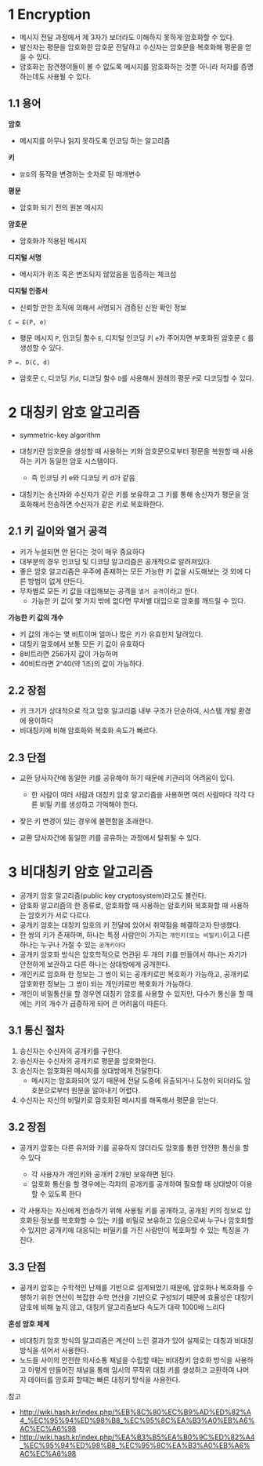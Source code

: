 # 1 Encryption

- 메시지 전달 과정에서 제 3자가 보더라도 이해하지 못하게 암호화할 수 있다.
- 발신자는 평문을 암호화한 암호문 전달하고 수신자는 암호문을 복호화해 평문을 얻을 수 있다.
- 암호화는 참견쟁이들이 볼 수 없도록 메시지를 암호화하는 것뿐 아니라 저자를 증명하는데도 사용될 수 있다.



## 1.1 용어

**암호**

- 메시지를 아무나 읽지 못하도록 인코딩 하는 알고리즘

**키**

- `암호`의 동작을 변경하는 숫자로 된 매개변수

**평문**

- 암호화 되기 전의 원본 메시지

**암호문**

- 암호화가 적용된 메시지

**디지털 서명**

- 메시지가 위조 혹은 변조되지 않았음을 입증하는 체크섬

**디지털 인증서**

- 신뢰할 만한 조직에 의해서 서명되거 검증된 신원 확인 정보



`C = E(P, e)`

- 평문 메시지 `P`, 인코딩 함수 `E`, 디지털 인코딩 키 `e`가 주어지면 부호화된 암호문 `C` 를 생성할 수 있다.

`P =. D(C, d)`

- 암호문 `C`, 디코딩 키`d`, 디코딩 함수 `D`를 사용해서 원래의 평문 `P`로 디코딩할 수 있다. 



# 2 대칭키 암호 알고리즘

- symmetric-key algorithm
- 대칭키란 암호문을 생성할 때 사용하는 키와 암호문으로부터 평문을 복원할 때 사용하는 키가 동일한 암호 시스템이다.
  - 즉 인코딩 키 e와 디코딩 키 d가 같음

- 대칭키는 송신자와 수신자가 같은 키를 보유하고 그 키를 통해 송신자가 평문을 암호화해서 전송하면 수신자가 같은 키로 복호화한다.



## 2.1 키 길이와 열거 공격

- 키가 누설되면 안 된다는 것이 매우 중요하다
- 대부분의 경우 인코딩 및 디코딩 알고리즘은 공개적으로 알려져있다.
- 좋은 암호 알고리즘은 우주에 존재하는 모든 가능한 키 값을 시도해보는 것 외에 다른 방법이 없게 만든다.
- 무차별로 모든 키 값을 대입해보는 공격을 `열거 공격`이라고 한다.
  - 가능한 키 값이 몇 가지 밖에 없다면 무차별 대입으로 암호를 깨드릴 수 있다.



**가능한 키 값의 개수**

- 키 값의 개수는 몇 비트이며 얼마나 많은 키가 유효한지 달려있다.
- 대칭키 암호에서 보통 모든 키 값이 유효하다
- 8비트라면 256가지 값이 가능하며
- 40비트라면 2^40(약 1조)의 값이 가능하다.



## 2.2 장점

- 키 크기가 상대적으로 작고 암호 알고리즘 내부 구조가 단순하여, 시스템 개발 환경에 용이하다
- 비대칭키에 비해 암호화와 복호화 속도가 빠르다.



## 2.3 단점

- 교환 당사자간에 동일한 키를 공유해야 하기 때문에 키관리의 어려움이 있다.
  - 한 사람이 여러 사람과 대칭키 암호 알고리즘을 사용하면 여러 사람마다 각각 다른 비밀 키를 생성하고 기억해야 한다.

- 잦은 키 변경이 있는 경우에 불편함을 초래한다.
- 교환 당사자간에 동일한 키를 공유하는 과정에서 탈취될 수 있다.



# 3 비대칭키 암호 알고리즘

- 공개키 암호 알고리즘(public key cryptosystem)라고도 불린다.
- 암호화 알고리즘의 한 종류로, 암호화할 때 사용하는 암호키와 복호화할 때 사용하는 암호키가 서로 다르다.
- 공개키 암호는 대칭키 암호의 키 전달에 있어서 취약점을 해결하고자 탄생했다.
- 한 쌍의 키가 존재하며, 하나는 특정 사람만이 가지는 `개인키(또는 비밀키)`이고 다른 하나는 누구나 가질 수 있는 `공개키이다`
- 공개키 암호화 방식은 암호학적으로 연관된 두 개의 키를 만들어서 하나는 자기가 안전하게 보관하고 다른 하나는 상대방에게 공개한다.
- 개인키로 암호화 한 정보는 그 쌍이 되는 공개키로만 복호화가 가능하고, 공개키로 암호화한 정보는 그 쌍이 되는 개인키로만 복호화가 가능하다. 
- 개인이 비밀통신을 할 경우엔 대칭키 암호를 사용할 수 있지만, 다수가 통신을 할 때에는 키의 개수가 급증하게 되어 큰 어려움이 따른다. 



## 3.1 통신 절차

1. 송신자는 수신자의 공개키를 구한다.
2. 송신자는 수신자의 공개키로 평문을 암호화한다.
3. 송신자는 암호화된 메시지를 상대방에게 전달한다. 
   * 메시지는 암호화되어 있기 때문에 전달 도중에 유출되거나 도청이 되더라도 암호문으로부터 원문을 알아내기 어렵다.
4. 수신자는 자신의 비밀키로 암호화된 메시지를 해독해서 평문을 얻는다.



## 3.2 장점

- 공개키 암호는 다른 유저와 키를 공유하지 않더라도 암호를 통한 안전한 통신을 할 수 있다
  - 각 사용자가 개인키와 공개키 2개만 보유하면 된다.
  - 암호화 통신을 할 경우에는 각자의 공개키를 공개하여 필요할 때 상대방이 이용할 수 있도록 한다

- 각 사용자는 자신에게 전송하기 위해 사용될 키를 공개하고, 공개된 키의 정보로 암호화된 정보를 복호화할 수 있는 키를 비밀로 보유하고 있음으로써 누구나 암호화할 수 있지만 공개키에 대응되는 비밀키를 가진 사람만이 복호화할 수 있는 특징을 가진다.



## 3.3 단점

- 공개키 암호는 수학적인 난제를 기반으로 설계되었기 때문에, 암호화나 복호화를 수행하기 위한 연산이 복잡한 수학 연산을 기반으로 구성되기 때문에 효율성은 대칭키 암호에 비해 높지 않고, 대칭키 알고리즘보다 속도가 대략 1000배 느리다



**혼성 암호 체계**

- 비대칭키 암호 방식의 알고리즘은 계산이 느린 결과가 있어 실제로는 대칭과 비대칭 방식을 섞어서 사용한다.
- 노드들 사이의 안전한 의사소통 채널을 수립할 때는 비대칭키 암호화 방식을 사용하고 이렇게 만들어진 채널을 통해 임시의 무작위 대칭 키를 생성하고 교환하여 나머지 데이터를 암호화 할때는 빠른 대칭키 방식을 사용한다.



참고

- http://wiki.hash.kr/index.php/%EB%8C%80%EC%B9%AD%ED%82%A4_%EC%95%94%ED%98%B8_%EC%95%8C%EA%B3%A0%EB%A6%AC%EC%A6%98
- http://wiki.hash.kr/index.php/%EA%B3%B5%EA%B0%9C%ED%82%A4_%EC%95%94%ED%98%B8_%EC%95%8C%EA%B3%A0%EB%A6%AC%EC%A6%98